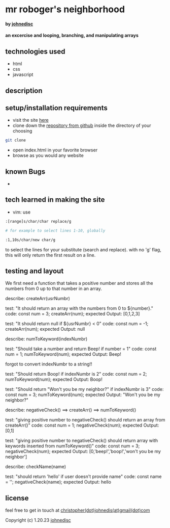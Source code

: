 
# mr roboger's neighborhood

#### by [johnedisc](https://johnedisc.github.io/portfolio/)

#### an excercise and looping, branching, and manipulating arrays

## technologies used

* html
* css
* javascript

## description



## setup/installation requirements

* visit the site [here]()
* clone down the [repository from github]() inside the directory of your choosing
```bash
git clone 
```
* open index.html in your favorite browser
* browse as you would any website

## known Bugs

* 

## tech learned in making the site

* vim: use 
```bash
:[range]s/char/char replace/g

# for example to select lines 1-10, globally

:1,10s/char/new char/g
``` 
to select the lines for your substitute (search and replace). with no 'g' flag, this will only return the first result on a line.

## testing and layout

We first need a function that takes a positive number and stores all the numbers from 0 up to that number in an array.  

describe: createArr(usrNumbr)

test: "It should return an array with the numbers from 0 to ${number}."
code:
const num = 3;
createArr(num);
expected Output: [0,1,2,3]

test: "It should return null if ${usrNumbr} < 0"
code:
const num = -1;
createArr(num);
expected Output: null

describe: numToKeyword(indexNumbr)

test: "Should take a number and return Beep! if number = 1"
code:
const num = 1;
numToKeyword(num);
expected Output: Beep!

forgot to convert indexNumbr to a string!!

test: "Should return Boop! if indexNumbr is 2"
code:
const num = 2;
numToKeyword(num);
expected Output: Boop!

test: "Should return "Won't you be my neighbor?" if indexNumbr is 3"
code:
const num = 3;
numToKeyword(num);
expected Output: "Won't you be my neighbor?"

describe: negativeCheck() ==> createArr() ==> numToKeyword()

test: "giving positive number to negativeCheck() should return an array from createArr()"
code:
const num = 1;
negativeCheck(num);
expected Output: [0,1]

test: "giving positive number to negativeCheck() should return array with keywords inserted from numToKeyword()"
code:
const num = 3;
negativeCheck(num);
expected Output: [0,'beep!','boop!','won\'t you be my neighbor']

describe: checkName(name)

test: "should return 'hello' if user doesn't provide name"
code:
const name = '';
negativeCheck(name);
expected Output: hello

## license

feel free to get in touch at [christopher(dot)johnedis(at)gmail(dot)com](christopher.johnedis@gmail.com)

Copyright (c) 1.20.23 [johnedisc](https://johnedisc.github.io/portfolio/)
